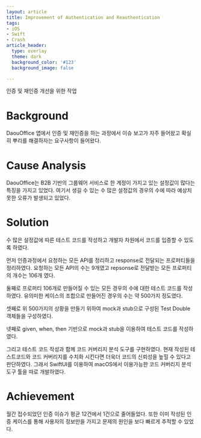 ```yaml
---
layout: article
title: Improvement of Authentication and Reauthentication
tags:
- iOS
- Swift
- Crash
article_header:
  type: overlay
  theme: dark
  background_color: '#123'
  background_image: false

---
```

인증 및 재인증 개선을 위한 작업

<!--more-->

# Background
DaouOffice 앱에서 인증 및 재인증을 하는 과정에서 이슈 보고가 자주 들어왔고 확실히 뿌리를 해결하자는 요구사항이 들어왔다. 

# Cause Analysis
DaouOffice는 B2B 기반의 그룹웨어 서비스로 한 계정이 가지고 있는 설정값이 많다는 특징을 가지고 있었다. 여기서 생길 수 있는 수 많은 설정값의 경우의 수에 따라 예상치 못한 오류가 발생되고 있었다.

# Solution
수 많은 설정값에 따른 테스트 코드를 작성하고 개발자 차원에서 코드를 입증할 수 있도록 하였다. 

먼저 인증과정에서 요청하는 모든 API를 정리하고 response로 전달되는 프로퍼티들을 정리하였다. 요청하는 모든 API의 수는 9개였고 repsonse로 전달받는 모든 프로퍼티의 개수는 106개 였다. 

둘째로 프로퍼티 106개로 만들어질 수 있는 모든 경우의 수에 대한 테스트 코드를 작성하였다. 유의미한 케이스의 조합으로 만들어진 경우의 수는 약 500가지 정도였다. 

셋째로 위 500가지의 상황을 만들기 위하여 mock과 stub으로 구성된 Test Double 객체들을 구성하였다. 

넷째로 given, when, then 기반으로 mock과 stub을 이용하여 테스트 코드를 작성하였다. 

그리고 테스트 코드 작성과 함께 코드 커버리지 분석 도구를 구현하였다. 현재 작성된 테스트코드와 코드 커버리지를 수치화 시킨다면 더욱더 코드의 신뢰성을 높힐 수 있다고 판단하였다. 그래서 SwiftUI를 이용하여 macOS에서 이용가능한 코드 커버리지 분석 도구 툴을 따로 개발하였다.

# Achievement
월간 접수되었던 인증 이슈가 평균 12건에서 1건으로 줄어들었다. 또한 이미 작성된 인증 케이스를 통해 사용자의 정보만을 가지고 문제의 원인을 보다 빠르게 추적할 수 있었다.